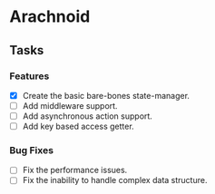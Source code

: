 # Arachnoid

## Tasks

### Features
- [x] Create the basic bare-bones state-manager. 
- [ ] Add middleware support. 
- [ ] Add asynchronous action support. 
- [ ] Add key based access getter. 

### Bug Fixes 
- [ ] Fix the performance issues. 
- [ ] Fix the inability to handle complex data structure. 
